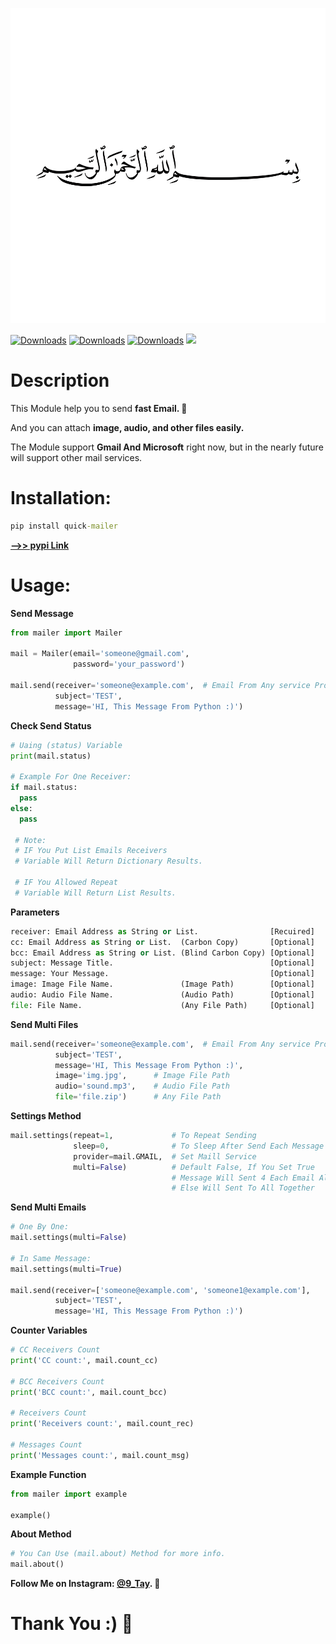![image](images/bsmala.png)

[![Downloads](https://pepy.tech/badge/quick-mailer)](https://pepy.tech/project/quick-mailer)
[![Downloads](https://pepy.tech/badge/quick-mailer/month)](https://pepy.tech/project/quick-mailer/month)
[![Downloads](https://pepy.tech/badge/quick-mailer/week)](https://pepy.tech/project/quick-mailer/week)
<a href="https://www.instagram.com/9_Tay"><img src="https://img.shields.io/badge/instagram-%23E4415F?style=flat&logo=instagram&logoColor=white"/></a>

# Description
This Module help you to send **fast Email. 🌸**

And you can attach **image, audio, and other files easily.**

The Module support **Gmail And Microsoft** right now, but in the nearly future will support other mail services.

# Installation:
```cmd
pip install quick-mailer
```

**[-->> pypi Link](https://pypi.org/project/quick-mailer)**

# Usage:
**Send Message**
```py
from mailer import Mailer

mail = Mailer(email='someone@gmail.com',
              password='your_password')

mail.send(receiver='someone@example.com',  # Email From Any service Provider
          subject='TEST',
          message='HI, This Message From Python :)')
```

**Check Send Status**
```py
# Uaing (status) Variable
print(mail.status)

# Example For One Receiver:
if mail.status:
  pass
else:
  pass
  
 # Note:
 # IF You Put List Emails Receivers
 # Variable Will Return Dictionary Results.
 
 # IF You Allowed Repeat
 # Variable Will Return List Results.
```

**Parameters**
```py
receiver: Email Address as String or List.                [Recuired]
cc: Email Address as String or List.  (Carbon Copy)       [Optional]
bcc: Email Address as String or List. (Blind Carbon Copy) [Optional]
subject: Message Title.                                   [Optional]
message: Your Message.                                    [Optional]
image: Image File Name.               (Image Path)        [Optional]
audio: Audio File Name.               (Audio Path)        [Optional]
file: File Name.                      (Any File Path)     [Optional]
```

**Send Multi Files**
```py
mail.send(receiver='someone@example.com',  # Email From Any service Provider
          subject='TEST',
          message='HI, This Message From Python :)',
          image='img.jpg',      # Image File Path
          audio='sound.mp3',    # Audio File Path
          file='file.zip')      # Any File Path
```

**Settings Method**
```py
mail.settings(repeat=1,             # To Repeat Sending
              sleep=0,              # To Sleep After Send Each Message
              provider=mail.GMAIL,  # Set Maill Service
              multi=False)          # Default False, If You Set True
                                    # Message Will Sent 4 Each Email Alone
                                    # Else Will Sent To All Together
```

**Send Multi Emails**
```py
# One By One:
mail.settings(multi=False)

# In Same Message:
mail.settings(multi=True)

mail.send(receiver=['someone@example.com', 'someone1@example.com'],
          subject='TEST',
          message='HI, This Message From Python :)')
```

**Counter Variables**
```py
# CC Receivers Count
print('CC count:', mail.count_cc)

# BCC Receivers Count
print('BCC count:', mail.count_bcc)

# Receivers Count
print('Receivers count:', mail.count_rec)

# Messages Count
print('Messages count:', mail.count_msg)
```

**Example Function**
```py
from mailer import example

example()
```

**About Method**
```py
# You Can Use (mail.about) Method for more info.
mail.about()
```

**Follow Me on Instagram: [@9_Tay](https://www.instagram.com/9_tay). 🌸**

# Thank You :) 🌸

